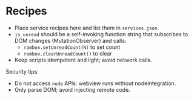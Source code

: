 # Recipes

- Place service recipes here and list them in `services.json`.
- `js_unread` should be a self-invoking function string that subscribes to DOM changes (MutationObserver) and calls:
  - `rambox.setUnreadCount(N)` to set count
  - `rambox.clearUnreadCount()` to clear
- Keep scripts idempotent and light; avoid network calls.

Security tips:
- Do not access `node` APIs: webview runs without nodeIntegration.
- Only parse DOM; avoid injecting remote code.